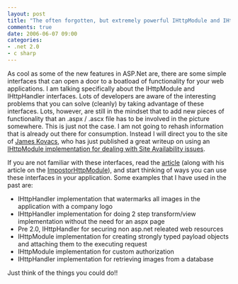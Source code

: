 ```yaml
---
layout: post
title: "The often forgotten, but extremely powerful IHttpModule and IHttpHandler interfaces"
comments: true
date: 2006-06-07 09:00
categories:
- .net 2.0
- c sharp
---
```


As cool as some of the new features in ASP.Net are, there are some simple interfaces that can open a door to a boatload of functionality for your web applications. I am talking specifically about the IHttpModule and IHttpHandler interfaces. Lots of developers are aware of the interesting problems that you can solve (cleanly) by taking advantage of these interfaces. Lots, however, are still in the mindset that to add new pieces of functionality that an .aspx / .ascx file has to be involved in the picture somewhere. This is just not the case. I am not going to rehash information that is already out there for consumption. Instead I will direct you to the site of [James Kovacs](http://www.jameskovacs.com/blog/), who has just published a great writeup on using an [IHttpModule implementation for dealing with Site Availability issues](http://www.jameskovacs.com/blog/InDepthLookAtTheSiteAvailabilityModule.aspx). 

If you are not familiar with these interfaces, read the [article](http://www.jameskovacs.com/blog/InDepthLookAtTheSiteAvailabilityModule.aspx) (along with his article on the [ImpostorHttpModule](http://www.jameskovacs.com/blog/PullingBackTheCoversOnImpostorHttpModule.aspx)), and start thinking of ways you can use these interfaces in your application. Some examples that I have used in the past are:
<ul>
<li>IHttpHandler implementation that watermarks all images in the application with a company logo</li>
<li>IHttpHandler implementation for doing 2 step transform/view implementation without the need for an aspx page</li>
<li>Pre 2.0, IHttpHandler for securing non asp.net releated web resources</li>
<li>IHttpModule implementation for creating strongly typed payload objects and attaching them to the executing request</li>
<li>IHttpModule implementation for custom authorization</li>
<li>IHttpHandler implementation for retrieving images from a database</li></ul>

Just think of the things you could do!!

 




